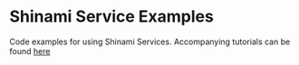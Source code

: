 # Shinami Service Examples
Code examples for using Shinami Services. Accompanying tutorials can be found [here](https://docs.shinami.com/docs)
